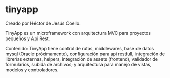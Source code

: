 # tinyapp

Creado por Héctor de Jesús Coello.

TinyApp es un microframework con arquitectura MVC para proyectos pequeños y Api Rest.

Contenido: TinyApp tiene control de rutas, middlewares, base de datos mysql (Oracle próximamente), configuración para api restfull, integración de librerías externas, helpers, integración de assets (frontend), validador de formularios, subida de archivos; y arquitectura para manejo de vistas, modelos y controladores. 
